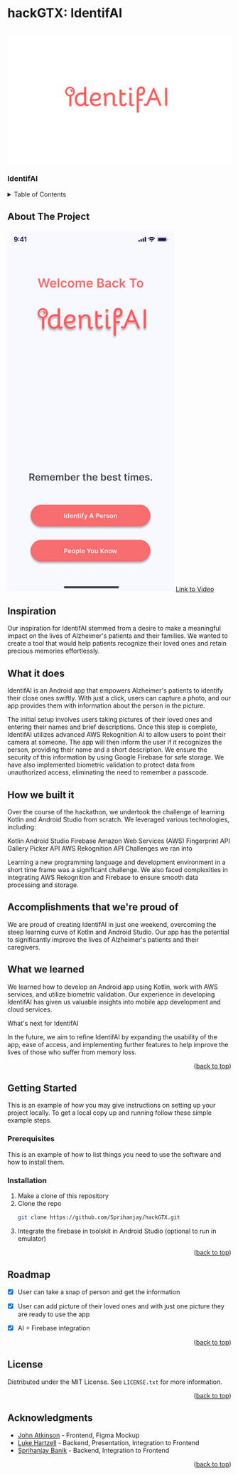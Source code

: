 # hackGTX: IdentifAI


<br />
<div align="left">
  <a href="https://github.com/github_username/hackGTX">
    <img src="IdentifAI logo 3.png" alt="Logo" >
  </a>

<h3 align="left">IdentifAI</h3>




<!-- TABLE OF CONTENTS -->
<details>
  <summary>Table of Contents</summary>
  <ol>
    <li>
      <a href="#about-the-project">About The Project</a>
      <ul>
        <li><a href="#built-with">Built With</a></li>
      </ul>
    </li>
    <li>
      <a href="#getting-started">Getting Started</a>
      <ul>
        <li><a href="#prerequisites">Prerequisites</a></li>
        <li><a href="#installation">Installation</a></li>
      </ul>
    </li>
    <li><a href="#usage">Usage</a></li>
    <li><a href="#roadmap">Roadmap</a></li>
    <li><a href="#contributing">Contributing</a></li>
    <li><a href="#license">License</a></li>
    <li><a href="#contact">Contact</a></li>
    <li><a href="#acknowledgments">Acknowledgments</a></li>
  </ol>
</details>



<!-- ABOUT THE PROJECT -->
## About The Project

  <img src="Login-4.png" alt="Logo">
  <a href = "https://www.youtube.com/watch?v=IKsSfN8OJ2o">Link to Video</a>


## Inspiration

Our inspiration for IdentifAI stemmed from a desire to make a meaningful impact on the lives of Alzheimer's patients and their families. We wanted to create a tool that would help patients recognize their loved ones and retain precious memories effortlessly.

## What it does
IdentifAI is an Android app that empowers Alzheimer's patients to identify their close ones swiftly. With just a click, users can capture a photo, and our app provides them with information about the person in the picture.

The initial setup involves users taking pictures of their loved ones and entering their names and brief descriptions. Once this step is complete, IdentifAI utilizes advanced AWS Rekognition AI to allow users to point their camera at someone. The app will then inform the user if it recognizes the person, providing their name and a short description. We ensure the security of this information by using Google Firebase for safe storage. We have also implemented biometric validation to protect data from unauthorized access, eliminating the need to remember a passcode.

## How we built it
Over the course of the hackathon, we undertook the challenge of learning Kotlin and Android Studio from scratch. We leveraged various technologies, including:

Kotlin
Android Studio
Firebase
Amazon Web Services (AWS)
Fingerprint API
Gallery Picker API
AWS Rekognition API
Challenges we ran into

Learning a new programming language and development environment in a short time frame was a significant challenge. We also faced complexities in integrating AWS Rekognition and Firebase to ensure smooth data processing and storage.

## Accomplishments that we're proud of
We are proud of creating IdentifAI in just one weekend, overcoming the steep learning curve of Kotlin and Android Studio. Our app has the potential to significantly improve the lives of Alzheimer's patients and their caregivers.

## What we learned
We learned how to develop an Android app using Kotlin, work with AWS services, and utilize biometric validation. Our experience in developing IdentifAI has given us valuable insights into mobile app development and cloud services.

What's next for IdentifAI

In the future, we aim to refine IdentifAI by expanding the usability of the app, ease of access, and implementing further features to help improve the lives of those who suffer from memory loss.


<p align="right">(<a href="#readme-top">back to top</a>)</p>



<!-- GETTING STARTED -->
## Getting Started

This is an example of how you may give instructions on setting up your project locally.
To get a local copy up and running follow these simple example steps.

### Prerequisites

This is an example of how to list things you need to use the software and how to install them.


### Installation

1. Make a clone of this repository
2. Clone the repo
   ```sh
   git clone https://github.com/Sprihanjay/hackGTX.git
   ```
3. Integrate the firebase in toolskit in Android Studio (optional to run in emulator)
   

<p align="right">(<a href="#readme-top">back to top</a>)</p>







<!-- ROADMAP -->
## Roadmap

- [x] User can take a snap of person and get the information 
- [x] User can add picture of their loved ones and with just one picture they are ready to use the app
- [x] AI + Firebase integration
  

<p align="right">(<a href="#readme-top">back to top</a>)</p>



<!-- LICENSE -->
## License

Distributed under the MIT License. See `LICENSE.txt` for more information.

<p align="right">(<a href="#readme-top">back to top</a>)</p>



<!-- ACKNOWLEDGMENTS -->
## Acknowledgments
* [John Atkinson](https://github.com/Green-atkinson) - Frontend, Figma Mockup
* [Luke Hartzell](https://github.com/LukeHartzell1) - Backend, Presentation, Integration to Frontend
* [Sprihanjay Banik](https://github.com/Sprihanjay) - Backend, Integration to Frontend
<p align="right">(<a href="#readme-top">back to top</a>)</p>



<!-- MARKDOWN LINKS & IMAGES -->
<!-- https://www.markdownguide.org/basic-syntax/#reference-style-links -->
[contributors-shield]: https://img.shields.io/github/contributors/github_username/repo_name.svg?style=for-the-badge
[contributors-url]: https://github.com/github_username/repo_name/graphs/contributors
[forks-shield]: https://img.shields.io/github/forks/github_username/repo_name.svg?style=for-the-badge
[forks-url]: https://github.com/github_username/repo_name/network/members
[stars-shield]: https://img.shields.io/github/stars/github_username/repo_name.svg?style=for-the-badge
[stars-url]: https://github.com/github_username/repo_name/stargazers
[issues-shield]: https://img.shields.io/github/issues/github_username/repo_name.svg?style=for-the-badge
[issues-url]: https://github.com/github_username/repo_name/issues
[license-shield]: https://img.shields.io/github/license/github_username/repo_name.svg?style=for-the-badge
[license-url]: https://github.com/github_username/repo_name/blob/master/LICENSE.txt
[linkedin-shield]: https://img.shields.io/badge/-LinkedIn-black.svg?style=for-the-badge&logo=linkedin&colorB=555
[linkedin-url]: https://linkedin.com/in/linkedin_username
[product-screenshot]: images/screenshot.png
[Next.js]: https://img.shields.io/badge/next.js-000000?style=for-the-badge&logo=nextdotjs&logoColor=white
[Next-url]: https://nextjs.org/
[React.js]: https://img.shields.io/badge/React-20232A?style=for-the-badge&logo=react&logoColor=61DAFB
[React-url]: https://reactjs.org/
[Vue.js]: https://img.shields.io/badge/Vue.js-35495E?style=for-the-badge&logo=vuedotjs&logoColor=4FC08D
[Vue-url]: https://vuejs.org/
[Angular.io]: https://img.shields.io/badge/Angular-DD0031?style=for-the-badge&logo=angular&logoColor=white
[Angular-url]: https://angular.io/
[Svelte.dev]: https://img.shields.io/badge/Svelte-4A4A55?style=for-the-badge&logo=svelte&logoColor=FF3E00
[Svelte-url]: https://svelte.dev/
[Laravel.com]: https://img.shields.io/badge/Laravel-FF2D20?style=for-the-badge&logo=laravel&logoColor=white
[Laravel-url]: https://laravel.com
[Bootstrap.com]: https://img.shields.io/badge/Bootstrap-563D7C?style=for-the-badge&logo=bootstrap&logoColor=white
[Bootstrap-url]: https://getbootstrap.com
[JQuery.com]: https://img.shields.io/badge/jQuery-0769AD?style=for-the-badge&logo=jquery&logoColor=white
[JQuery-url]: https://jquery.com 
